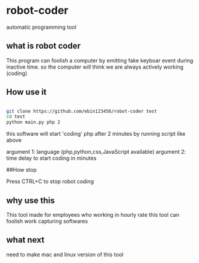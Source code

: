 robot-coder
===========

automatic programming tool 

## what is robot coder
This program can foolish a computer by emitting fake keyboar event during inactive time.
so the computer will think we are always actively  working (coding)

## How use it
```bash

git clone https://github.com/ebin123456/robot-coder test
cd test
python main.py php 2
```

this software will start 'coding' php after 2 minutes by running script like above

argument 1: language (php,python,css,JavaScript available) 
argument 2: time delay to start coding in minutes


##How stop

Press CTRL+C to  stop robot coding


## why use this
This tool made for employees who working in hourly rate
this tool can foolish work capturing softwares

## what next

need to make mac and linux version of this tool 
